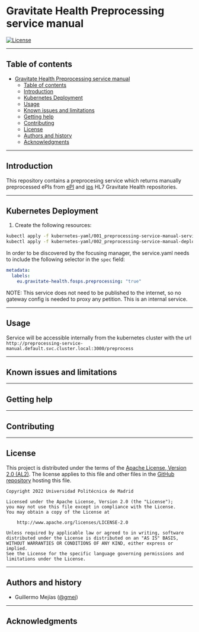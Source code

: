 # Gravitate Health Preprocessing service manual

[![License](https://img.shields.io/badge/License-Apache_2.0-blue.svg)](https://opensource.org/licenses/Apache-2.0)

---
## Table of contents

- [Gravitate Health Preprocessing service manual](#gravitate-health-preprocessing-service-manual)
  - [Table of contents](#table-of-contents)
  - [Introduction](#introduction)
  - [Kubernetes Deployment](#kubernetes-deployment)
  - [Usage](#usage)
  - [Known issues and limitations](#known-issues-and-limitations)
  - [Getting help](#getting-help)
  - [Contributing](#contributing)
  - [License](#license)
  - [Authors and history](#authors-and-history)
  - [Acknowledgments](#acknowledgments)

---
## Introduction

This repository contains a preprocesing service which returns manually preprocessed ePIs from [ePI](https://github.com/hl7-eu/gravitate-health) and [ips](https://github.com/hl7-eu/gravitate-health-ips) HL7 Gravitate Health repositories.

---
## Kubernetes Deployment

1. Create the following resources:
```bash
kubectl apply -f kubernetes-yaml/001_preprocessing-service-manual-service.yaml
kubectl apply -f kubernetes-yaml/002_preprocessing-service-manual-deployment.yaml
```

In order to be discovered by the focusing manager, the service.yaml needs to include the following selector in the `spec` field:

```yaml
metadata:
  labels:
    eu.gravitate-health.fosps.preprocessing: "true"
```

NOTE: This service does not need to be published to the internet, so no gateway config is needed to proxy any petition. This is an internal service.

---
## Usage

Service will be accessible internally from the kubernetes cluster with the url `http://preprocessing-service-manual.default.svc.cluster.local:3000/preprocess`

---
## Known issues and limitations

---
## Getting help

---
## Contributing

---
## License

This project is distributed under the terms of the [Apache License, Version 2.0 (AL2)](http://www.apache.org/licenses/LICENSE-2.0).  The license applies to this file and other files in the [GitHub repository](https://github.com/Gravitate-Health/Focusing-module) hosting this file.

```
Copyright 2022 Universidad Politécnica de Madrid

Licensed under the Apache License, Version 2.0 (the "License");
you may not use this file except in compliance with the License.
You may obtain a copy of the License at

    http://www.apache.org/licenses/LICENSE-2.0

Unless required by applicable law or agreed to in writing, software
distributed under the License is distributed on an "AS IS" BASIS,
WITHOUT WARRANTIES OR CONDITIONS OF ANY KIND, either express or implied.
See the License for the specific language governing permissions and
limitations under the License.
```
---
## Authors and history

- Guillermo Mejías ([@gmej](https://github.com/gmej))


---
## Acknowledgments
